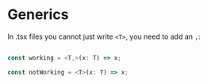 # Generics
In .tsx files you cannot just write ```<T>```, you need to add an ```,```:
```typescript

const working = <T,>(x: T) => x;

const notWorking = <T>(x: T) => x;

```